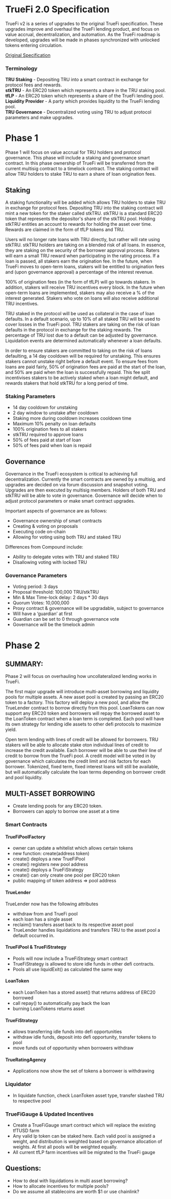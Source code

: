 # TrueFi 2.0 Specification
 
TrueFi v2 is a series of upgrades to the original TrueFi specification. These upgrades improve and overhaul the TrueFi lending product, and focus on value accrual, decentralization, and automation. As the TrueFi roadmap is developed, upgrades will be made in phases synchronized with unlocked tokens entering circulation.
  
[Original Specification](README.md)
  
### Terminology

**TRU Staking** - Depositing TRU into a smart contract in exchange for protocol fees and rewards.  
**stkTRU** - An ERC20 token which represents a share in the TRU staking pool.  
**tfLP** - An ERC20 token which represents a share of the TrueFi lending pool.  
**Liquidity Provider** - A party which provides liquidity to the TrueFi lending pool.  
**TRU Governance** - Decentralized voting using TRU to adjust protocol parameters and make upgrades.  
 
# Phase 1
 
Phase 1 will focus on value accrual for TRU holders and protocol governance. This phase will include a staking and governance smart contract. In this phase ownership of TrueFi will be transferred from the current multisig contract to a timelock contract. The staking contract will allow TRU holders to stake TRU to earn a share of loan origination fees.
 
## Staking
 
A staking functionality will be added which allows TRU holders to stake TRU in exchange for protocol fees. Depositing TRU into the staking contract will mint a new token for the staker called stkTRU. stkTRU is a standard ERC20 token that represents the depositor's share of the stkTRU pool. Holding stkTRU entitles an account to rewards for holding the asset over time. Rewards are claimed in the form of tfLP tokens and TRU.
 
Users will no longer rate loans with TRU directly, but rather will rate using stkTRU. stkTRU holders are taking on a blended risk of all loans. In essence, they are staking on the security of the borrower approval process. Raters will earn a small TRU reward when participating in the rating process.
If a loan is passed, all stakers earn the origination fee. In the future, when TrueFi moves to open-term loans, stakers will be entitled to origination fees and (upon governance approval) a percentage of the interest revenue. 
 
100% of origination fees (in the form of tfLP) will go towards stakers. In addition, stakers will receive TRU incentives every block. In the future when open-term loans are implemented, stakers may also receive a % of the interest generated. Stakers who vote on loans will also receive additional TRU incentives.
  
TRU staked in the protocol will be used as collateral in the case of loan defaults. In a default scenario, up to 10% of all staked TRU will be used to cover losses in the TrueFi pool. TRU stakers are taking on the risk of loan defaults in the protocol in exchange for the staking rewards. The percentage of TRU lost due to a default can be adjusted by governance. Liquidation events are determined automatically whenever a loan defaults.

In order to ensure stakers are committed to taking on the risk of loans defaulting, a 14 day cooldown will be required for unstaking. This ensures stakers cannot unstake right before a default event. To ensure fees from loans are paid fairly, 50% of origination fees are paid at the start of the loan, and 50% are paid when the loan is successfully repaid. This fee split incentivises stakers to be actively staked when a loan might default, and rewards stakers that hold stkTRU for a long period of time.
  
### Staking Parameters
- 14 day cooldown for unstaking  
- 2 day window to unstake after cooldown
- Staking more during cooldown increases cooldown time
- Maximum 10% penalty on loan defaults  
- 100% origination fees to all stakers  
- stkTRU required to approve loans  
- 50% of fees paid at start of loan
- 50% of fees paid when loan is repaid
 
## Governance
 
Governance in the TrueFi ecosystem is critical to achieving full decentralization. Currently the smart contracts are owned by a multisig, and upgrades are decided on via forum discussion and snapshot voting. Upgrades are then executed by multisig members. Holders of both TRU and stkTRU will be able to vote in governance. Governance will decide when to adjust protocol parameters or make smart contract upgrades.
 
Important aspects of governance are as follows:
* Governance ownership of smart contracts
* Creating & voting on proposals
* Executing code on-chain
* Allowing for voting using both TRU and staked TRU
 
Differences from Compound include:
* Ability to delegate votes with TRU and staked TRU
* Disallowing voting with locked TRU
 
### Governance Parameters

* Voting period: 3 days
* Proposal threshold: 100,000 TRU/stkTRU
* Min & Max Time-lock delay: 2 days * 30 days
* Quorum Votes: 10,000,000
* Proxy contract & governance will be upgradable, subject to governance
* Will have a ‘guardian’ at first
* Guardian can be set to 0 through governance vote
* Governance will be the timelock admin

# Phase 2
  
## SUMMARY:
Phase 2 will focus on overhauling how uncollateralized lending works in TrueFi.
  
The first major upgrade will introduce multi-asset borrowing and liquidity pools for multiple assets. A new asset pool is created by passing an ERC20 token to a factory. This factory will deploy a new pool, and allow the TrueLender contract to borrow directly from this pool. LoanTokens can now support any ERC20 token and borrowers will repay the borrowed asset to the LoanToken contract when a loan term is completed. Each pool will have its own strategy for lending idle assets to other defi protocols to maximize yield.
  
Open term lending with lines of credit will be allowed for borrowers. TRU stakers will be able to allocate stake oton individual lines of credit to increase the credit available. Each borrower will be able to use their line of credit to borrow from the TrueFi pool. A credit model will be voted in by governance which calculates the credit limit and risk factors for each borrower. Tokenized, fixed term, fixed interest loans will still be available, but will automatically calculate the loan terms depending on borrower credit and pool liquidity.
  
## MULTI-ASSET BORROWING
  
- Create lending pools for any ERC20 token.
- Borrowers can apply to borrow one asset at a time
  
### Smart Contracts
  
#### TrueFiPoolFactory
* owner can update a whitelist which allows certain tokens
* new function: create(address token)
* create() deploys a new TrueFiPool
* create() registers new pool address
* create() deploys a TrueFiStrategy
* create() can only create one pool per ERC20 token
* public mapping of token address => pool address
  
#### TrueLender
  
TrueLender now has the following attributes
* withdraw from and TrueFi pool
* each loan has a single asset
* reclaim() transfers asset back to its respective asset pool
* TrueLender handles liquidations and transfers TRU to the asset pool a default occurred in.
  
#### TrueFiPool & TrueFiStrategy
* Pools will now include a TrueFiStrategy smart contract
* TrueFiStrategy is allowed to store idle funds in other defi contracts.
* Pools all use liquidExit() as calculated the same way
  
#### LoanToken
* each LoanToken has a stored asset() that returns address of ERC20 borrowed
* call repay() to automatically pay back the loan
* burning LoanTokens returns asset
  
#### TrueFiStrategy
* allows transferring idle funds into defi opportunities
* withdraw idle funds, deposit into defi opportunity, transfer tokens to pool
* move funds out of opportunity when borrowers withdraw
  
#### TrueRatingAgency
* Applications now show the set of tokens a borrower is withdrawing
  
### Liquidator
* In liquidate function, check LoanToken asset type, transfer slashed TRU to respective pool
  
### TrueFiGauge & Updated Incentives
* Create a TrueFiGauge smart contract which will replace the existing tfTUSD farm
* Any valid lp token can be staked here. Each valid pool is assigned a weight, and distribution is weighted based on governance allocation of weights. At first all pools will be weighted equally.
* All current tfLP farm incentives will be migrated to the TrueFi gauge
  
## Questions:
- How to deal with liquidations in multi asset borrowing?
- How to allocate incentives for multiple pools?
- Do we assume all stablecoins are worth $1 or use chainlink?


